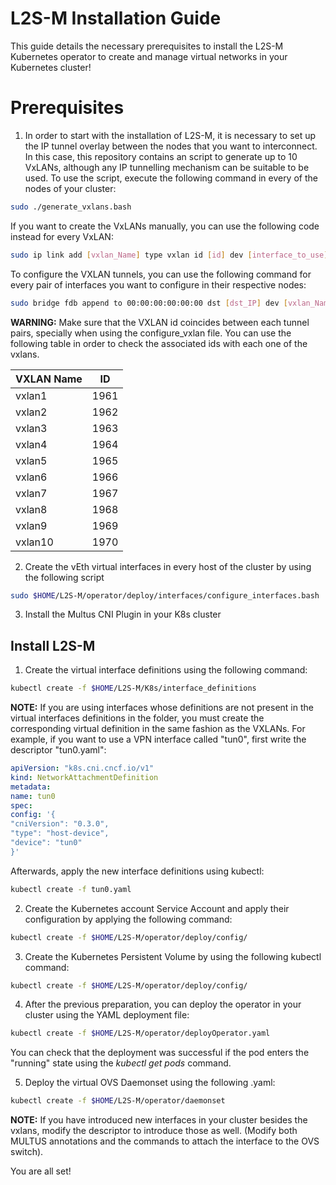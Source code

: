 # L2S-M Installation Guide
This guide details the necessary prerequisites to install the L2S-M Kubernetes operator to create and manage virtual networks in your Kubernetes cluster!


# Prerequisites

1. In order to start with the installation of L2S-M, it is necessary to set up the IP tunnel overlay between the nodes that you want to interconnect. In this case, this repository contains an script to generate up to 10 VxLANs, although any IP tunnelling mechanism can be suitable to be used. To use the script, execute the following command in every of the nodes of your cluster:

```bash
sudo ./generate_vxlans.bash
```

If you want to create the VxLANs manually, you can use the following code instead for every VxLAN:

```bash
sudo ip link add [vxlan_Name] type vxlan id [id] dev [interface_to_use] dstport [dst_port]
```

To configure the VXLAN tunnels, you can use the following command for every pair of interfaces you want to configure in their respective nodes:

```bash
sudo bridge fdb append to 00:00:00:00:00:00 dst [dst_IP] dev [vxlan_Name]
```

**WARNING:**  Make sure that the VXLAN id coincides between each tunnel pairs, specially when using the configure_vxlan file. You can use the following table in order to check the associated ids with each one of the vxlans.

| **VXLAN Name** |**ID**  |
|--|--|
| vxlan1 | 1961 |
| vxlan2 |  1962 |
| vxlan3 |  1963 |
| vxlan4 |  1964|
| vxlan5 |  1965 |
| vxlan6 |  1966|
| vxlan7 |  1967|
| vxlan8 |  1968|
| vxlan9 |  1969|
| vxlan10 |  1970|

2. Create the vEth virtual interfaces in every host of the cluster by using the following script
```bash
sudo $HOME/L2S-M/operator/deploy/interfaces/configure_interfaces.bash
```
3. Install the Multus CNI Plugin in your K8s cluster

## Install L2S-M

1. Create the virtual interface definitions using the following command:
 ```bash
kubectl create -f $HOME/L2S-M/K8s/interface_definitions
```
**NOTE:** If you are using interfaces whose definitions are not present in the virtual interfaces definitions in the folder, you must create the corresponding virtual definition in the same fashion as the VXLANs. For example, if you want to use a VPN interface called "tun0", first write the descriptor "tun0.yaml":
 ```yaml
apiVersion: "k8s.cni.cncf.io/v1"
kind: NetworkAttachmentDefinition
metadata:
name: tun0
spec:
config: '{
"cniVersion": "0.3.0",
"type": "host-device",
"device": "tun0"
}'
```
Afterwards, apply the new interface definitions using kubectl:
  ```bash
kubectl create -f tun0.yaml
```
2. Create the Kubernetes account Service Account and apply their configuration by applying the following command:
 ```bash
kubectl create -f $HOME/L2S-M/operator/deploy/config/
```

3. Create the Kubernetes Persistent Volume by using the following kubectl command:
 ```bash
kubectl create -f $HOME/L2S-M/operator/deploy/config/
```

4. After the previous preparation, you can deploy the operator in your cluster using the YAML deployment file:
 ```bash
kubectl create -f $HOME/L2S-M/operator/deployOperator.yaml
```

 You can check that the deployment was successful if the pod enters the "running" state using the *kubectl get pods* command.

5. Deploy the virtual OVS Daemonset using the following .yaml:
```bash
kubectl create -f $HOME/L2S-M/operator/daemonset
```
**NOTE:** If you have introduced new interfaces in your cluster besides the vxlans, modify the descriptor to introduce those as well. (Modify both MULTUS annotations and the commands to attach the interface to the OVS switch). 

You are all set!
